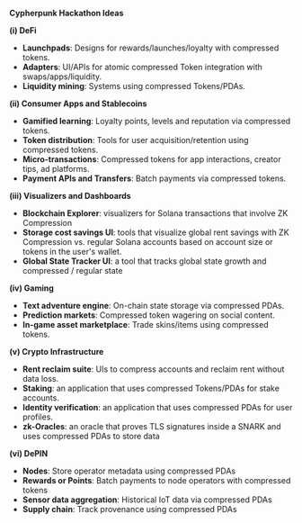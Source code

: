 **Cypherpunk Hackathon Ideas**

**(i) DeFi**
- **Launchpads**: Designs for rewards/launches/loyalty with compressed tokens.
- **Adapters**: UI/APIs for atomic compressed Token integration with swaps/apps/liquidity.
- **Liquidity mining**: Systems using compressed Tokens/PDAs.

**(ii) Consumer Apps and Stablecoins**

- **Gamified learning**: Loyalty points, levels and reputation via compressed tokens.
- **Token distribution**: Tools for user acquisition/retention using compressed tokens.
- **Micro-transactions**: Compressed tokens for app interactions, creator tips, ad platforms.
- **Payment APIs and Transfers**: Batch payments via compressed tokens.

**(iii) Visualizers and Dashboards**
- **Blockchain Explorer**: visualizers for Solana transactions that involve ZK Compression
- **Storage cost savings UI**: tools that visualize global rent savings with ZK Compression vs. regular Solana accounts based on account size or tokens in the user's wallet.
- **Global State Tracker UI**: a tool that tracks global state growth and compressed / regular state

**(iv) Gaming**

- **Text adventure engine**: On-chain state storage via compressed PDAs.
- **Prediction markets**: Compressed token wagering on social content.
- **In-game asset marketplace**: Trade skins/items using compressed tokens.

**(v) Crypto Infrastructure**

- **Rent reclaim suite**: UIs to compress accounts and reclaim rent without data loss.
- **Staking**: an application that uses compressed Tokens/PDAs for stake accounts.
- **Identity verification**: an application that uses compressed PDAs for user profiles.
- **zk-Oracles**: an oracle that proves TLS signatures inside a SNARK and uses compressed PDAs to store data

**(vi) DePIN**

- **Nodes**: Store operator metadata using compressed PDAs
- **Rewards or Points**: Batch payments to node operators with compressed tokens
- **Sensor data aggregation**: Historical IoT data via compressed PDAs
- **Supply chain**: Track provenance using compressed PDAs


